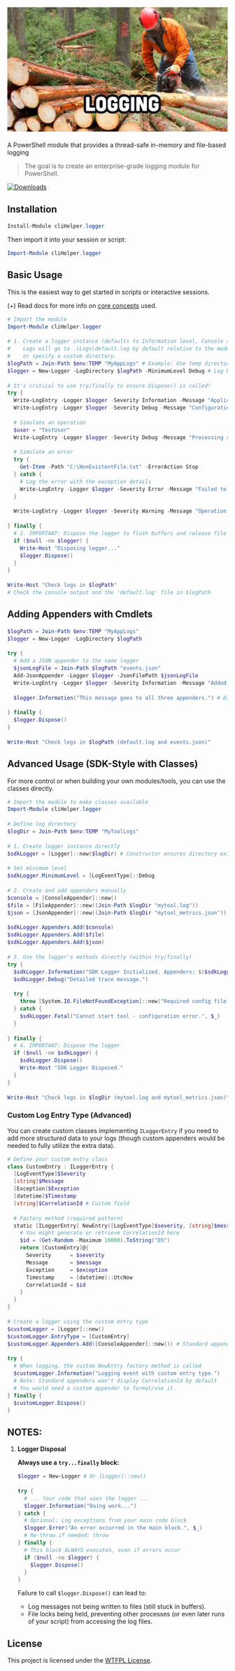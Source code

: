 ﻿## [![cliHelper.logger](docs/images/logging.png)](https://www.PowerShellgallery.com/packages/cliHelper.logger)

A PowerShell module that provides a thread-safe in-memory and file-based logging

>The goal is to create an enterprise-grade logging module for PowerShell.

[![Downloads](https://img.shields.io/powershellgallery/dt/cliHelper.logger.svg?style=flat&logo=powershell&color=blue)](https://www.PowerShellgallery.com/packages/cliHelper.logger)

## Installation

```PowerShell
Install-Module cliHelper.logger
```

Then import it into your session or script:

```PowerShell
Import-Module cliHelper.logger
```

## Basic Usage

This is the easiest way to get started in scripts or interactive sessions.

(+) Read docs for more info on [core concepts](docs/Readme.md) used.

```PowerShell
# Import the module
Import-Module cliHelper.logger

# 1. Create a logger instance (defaults to Information level, Console and File appenders)
#    Logs will go to .\Logs\default.log by default relative to the module path,
#    or specify a custom directory.
$logPath = Join-Path $env:TEMP "MyAppLogs" # Example: Use temp directory
$logger = New-Logger -LogDirectory $logPath -MinimumLevel Debug # Log Debug and higher

# It's critical to use try/finally to ensure Dispose() is called!
try {
  Write-LogEntry -Logger $logger -Severity Information -Message "Application started in directory: $logPath"
  Write-LogEntry -Logger $logger -Severity Debug -Message "Configuration loaded."

  # Simulate an operation
  $user = "TestUser"
  Write-LogEntry -Logger $logger -Severity Debug -Message "Processing request for user: $user"

  # Simulate an error
  try {
    Get-Item -Path "C:\NonExistentFile.txt" -ErrorAction Stop
  } catch {
    # Log the error with the exception details
    Write-LogEntry -Logger $logger -Severity Error -Message "Failed to access critical file." -Exception $_
  }

  Write-LogEntry -Logger $logger -Severity Warning -Message "Operation completed with warnings."

} finally {
  # 2. IMPORTANT: Dispose the logger to flush buffers and release file handles
  if ($null -ne $logger) {
    Write-Host "Disposing logger..."
    $logger.Dispose()
  }
}

Write-Host "Check logs in $logPath"
# Check the console output and the 'default.log' file in $logPath
```

## Adding Appenders with Cmdlets

```PowerShell
$logPath = Join-Path $env:TEMP "MyAppLogs"
$logger = New-Logger -LogDirectory $logPath

try {
  # Add a JSON appender to the same logger
  $jsonLogFile = Join-Path $logPath "events.json"
  Add-JsonAppender -Logger $logger -JsonFilePath $jsonLogFile
  Write-LogEntry -Logger $logger -Severity Information -Message "Added JSON appender. Logs now go to Console, default.log, and events.json"

  $logger.Information("This message goes to all three appenders.") # Direct method call also works

} finally {
  $logger.Dispose()
}

Write-Host "Check logs in $logPath (default.log and events.json)"
```

## Advanced Usage (SDK-Style with Classes)

For more control or when building your own modules/tools, you can use the classes directly.

```PowerShell
# Import the module to make classes available
Import-Module cliHelper.logger

# Define log directory
$logDir = Join-Path $env:TEMP "MyToolLogs"

# 1. Create logger instance directly
$sdkLogger = [Logger]::new($logDir) # Constructor ensures directory exists

# Set minimum level
$sdkLogger.MinimumLevel = [LogEventType]::Debug

# 2. Create and add appenders manually
$console = [ConsoleAppender]::new()
$file = [FileAppender]::new((Join-Path $logDir "mytool.log"))
$json = [JsonAppender]::new((Join-Path $logDir "mytool_metrics.json"))

$sdkLogger.Appenders.Add($console)
$sdkLogger.Appenders.Add($file)
$sdkLogger.Appenders.Add($json)

# 3. Use the logger's methods directly (within try/finally)
try {
  $sdkLogger.Information("SDK Logger Initialized. Appenders: $($sdkLogger.Appenders.Count)")
  $sdkLogger.Debug("Detailed trace message.")

  try {
    throw [System.IO.FileNotFoundException]::new("Required config file missing", "config.xml")
  } catch {
    $sdkLogger.Fatal("Cannot start tool - configuration error.", $_)
  }

} finally {
  # 4. IMPORTANT: Dispose the logger
  if ($null -ne $sdkLogger) {
    $sdkLogger.Dispose()
    Write-Host "SDK Logger Disposed."
  }
}

Write-Host "Check logs in $logDir (mytool.log and mytool_metrics.json)"
```

### Custom Log Entry Type (Advanced)

You can create custom classes implementing `ILoggerEntry` if you need to add more structured data to your logs (though custom appenders would be needed to fully utilize the extra data).

```PowerShell
# Define your custom entry class
class CustomEntry : ILoggerEntry {
  [LogEventType]$Severity
  [string]$Message
  [Exception]$Exception
  [datetime]$Timestamp
  [string]$CorrelationId # Custom field

  # Factory method (required pattern)
  static [ILoggerEntry] NewEntry([LogEventType]$severity, [string]$message, [System.Exception]$exception) {
    # You might generate or retrieve CorrelationId here
    $id = (Get-Random -Maximum 10000).ToString("D5")
    return [CustomEntry]@{
      Severity      = $severity
      Message       = $message
      Exception     = $exception
      Timestamp     = [datetime]::UtcNow
      CorrelationId = $id
    }
  }
}

# Create a logger using the custom entry type
$customLogger = [Logger]::new()
$customLogger.EntryType = [CustomEntry]
$customLogger.Appenders.Add([ConsoleAppender]::new()) # Standard appender

try {
  # When logging, the custom NewEntry factory method is called
  $customLogger.Information("Logging event with custom entry type.")
  # Note: Standard appenders won't display CorrelationId by default
  # You would need a custom appender to format/use it.
} finally {
  $customLogger.Dispose()
}
```

## NOTES:

1. **Logger Disposal**

    **Always use a `try...finally` block:**

    ```PowerShell
    $logger = New-Logger # Or [Logger]::new()

    try {
      # ... Your code that uses the logger ...
      $logger.Information("Doing work...")
    } catch {
      # Optional: Log exceptions from your main code block
      $logger.Error("An error occurred in the main block.", $_)
      # Re-throw if needed: throw
    } finally {
      # This block ALWAYS executes, even if errors occur
      if ($null -ne $logger) {
        $logger.Dispose()
      }
    }
    ```
    Failure to call `$logger.Dispose()` can lead to:
      *   Log messages not being written to files (still stuck in buffers).
      *   File locks being held, preventing other processes (or even later runs of your script) from accessing the log files.

## License

This project is licensed under the [WTFPL License](LICENSE).

